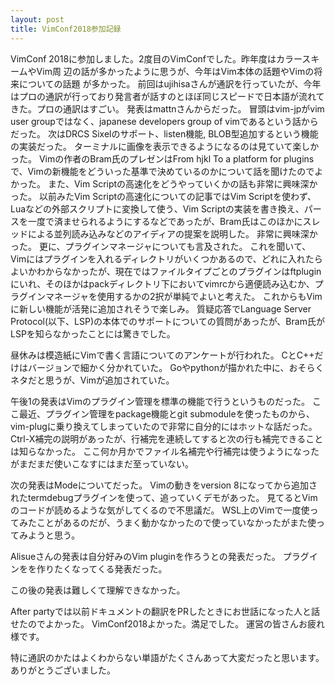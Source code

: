 ```yaml
---
layout: post
title: VimConf2018参加記録
---
```


VimConf 2018に参加しました。2度目のVimConfでした。昨年度はカラースキームやVim周
辺の話が多かったように思うが、今年はVim本体の話題やVimの将来についての話題
が多かった。
前回はujihisaさんが通訳を行っていたが、今年はプロの通訳が行っており発言者が話すのとほぼ同じスピードで日本語が流れてきた。プロの通訳はすごい。
発表はmattnさんからだった。
冒頭はvim-jpがvim user groupではなく、japanese developers group of vimであるという話からだった。
次はDRCS Sixelのサポート、listen機能, BLOB型追加するという機能の実装だった。
ターミナルに画像を表示できるようになるのは見ていて楽しかった。
Vimの作者のBram氏のプレゼンはFrom hjkl To a platform for pluginsで、Vimの新機能をどういった基準で決めているのかについて話を聞けたのでよかった。
また、Vim Scriptの高速化をどうやっていくかの話も非常に興味深かった。
以前みたVim Scriptの高速化についての記事ではVim Scriptを使わず、Luaなどの外部スクリプトに変換して使う、Vim Scriptの実装を書き換え、パースを一度で済ませられるようにするなどであったが、Bram氏はこのほかにスレッドによる並列読み込みなどのアイディアの提案を説明した。
非常に興味深かった。
更に、プラグインマネージャについても言及された。
これを聞いて、Vimにはプラグインを入れるディレクトリがいくつかあるので、どれに入れたらよいかわからなかったが、現在ではファイルタイプごとのプラグインはftpluginにいれ、そのほかはpackディレクトリ下においてvimrcから適便読み込むか、プラグインマネージャを使用するかの2択が単純でよいと考えた。
これからもVimに新しい機能が活発に追加されそうで楽しみ。
質疑応答でLanguage Server Protocol(以下、LSP)の本体でのサポートについての質問があったが、Bram氏がLSPを知らなかったことには驚きでした。

昼休みは模造紙にVimで書く言語についてのアンケートが行われた。
CとC++だけはバージョンで細かく分かれていた。
Goやpythonが描かれた中に、おそらくネタだと思うが、Vimが追加されていた。

午後1の発表はVimのプラグイン管理を標準の機能で行うというものだった。
ここ最近、プラグイン管理をpackage機能とgit submoduleを使ったものから、vim-plugに乗り換えてしまっていたので非常に自分的にはホットな話だった。
Ctrl-X補完の説明があったが、行補完を連続してすると次の行も補完できることは知らなかった。
ここ何か月かでファイル名補完や行補完は使うようになったがまだまだ使いこなすにはまだ至っていない。

次の発表はModeについてだった。
Vimの動きをversion 8になってから追加されたtermdebugプラグインを使って、追っていくデモがあった。
見てるとVimのコードが読めるような気がしてくるので不思議だ。
WSL上のVimで一度使ってみたことがあるのだが、うまく動かなかったので使っていなかったがまた使ってみようと思う。

Alisueさんの発表は自分好みのVim pluginを作ろうとの発表だった。
プラグインをを作りたくなってくる発表だった。

この後の発表は難しくて理解できなかった。

After partyでは以前ドキュメントの翻訳をPRしたときにお世話になった人と話せたのでよかった。
VimConf2018よかった。満足でした。
運営の皆さんお疲れ様です。

特に通訳のかたはよくわからない単語がたくさんあって大変だったと思います。ありがとうございました。
